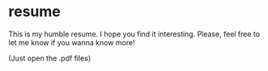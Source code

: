 # resume
This is my humble resume. I hope you find it interesting.
Please, feel free to let me know if you wanna know more!

(Just open the .pdf files)
